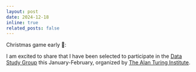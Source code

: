 ```yaml
---
layout: post
date: 2024-12-18
inline: true
related_posts: false
---
```


Christmas game early 🎅:

I am excited to share that I have been selected to participate in the [Data Study Group](https://www.turing.ac.uk/events/data-study-group-january-2025) this January-February, organized by [The Alan Turing Institute](https://www.turing.ac.uk/).
